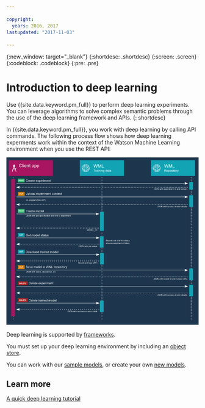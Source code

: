 ```yaml
---

copyright:
  years: 2016, 2017
lastupdated: "2017-11-03"

---
```

{:new_window: target="_blank"}
{:shortdesc: .shortdesc}
{:screen: .screen}
{:codeblock: .codeblock}
{:pre: .pre}

# Introduction to deep learning

Use {{site.data.keyword.pm_full}} to perform deep learning experiments. You can leverage algorithms to solve complex semantic problems through the use of the deep learning framework and APIs. 
{: shortdesc}

In {{site.data.keyword.pm_full}}, you work with deep learning by calling API commands. The following process flow shows how deep learning experments work within the context of the Watson Machine Learning environment when you use the REST API:

![deep learning process flow](images/ml_dlaas_api_calls.png)

Deep learning is supported by [frameworks](ml_dlaas_supported_framework.html).

You must set up your deep learning environment by including an [object store](ml_dlaas_object_store.html).

You can work with our [sample models](ml_dlaas_working_with_sample_models.html), or create your own [new models](ml_dlaas_working_with_new_models.html).

## Learn more

[A quick deep learning tutorial](https://www.ibm.com/blogs/watson/2016/10/quick-deep-learning-tutorial/)

